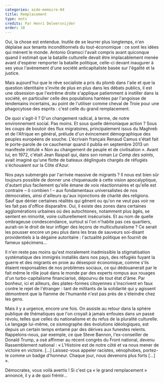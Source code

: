 ```yaml
---
categories: aide-memoire-84
title: Remplacement
type: mots
credits: Par Henri Deleersnijder
order: 10
---
```

Oui, la chose est entendue. Inutile de se leurrer plus longtemps, n'en déplaise aux tenants inconditionnels du tout-économique : ce sont les idées qui mènent le monde. Antonio Gramsci l'avait compris avant quiconque quand il estimait que la bataille culturelle devait être implacablement menée avant d'espérer remporter la bataille politique, celle-ci devant inaugurer à ses yeux l'avènement d'une société anticapitaliste basée sur l'égalité et la justice.

Mais aujourd'hui que le rêve socialiste a pris du plomb dans l'aile et que la question identitaire s'invite de plus en plus dans les débats publics, il est une obsession que l'extrême droite s'applique patiemment à instiller dans la société, en particulier celle des populations hantées par l'angoisse de lendemains incertains, au point de l'utiliser comme cheval de Troie pour une phagocytose des esprits : c'est celle du grand remplacement.

De quoi s'agit-il ? D'un changement radical, à terme, de notre environnement social. Pas moins. Et sous quelle démoniaque action ? Sous les coups de boutoir des flux migratoires, principalement issus du Maghreb et de l'Afrique en général, prélude d'un évincement démographique des peuples européens de souche. L'écrivain français Renaud Camus s'était fait le porte-parole de ce cauchemar quand il publia en septembre 2013 un manifeste intitulé « Non au changement de peuple et de civilisation ». Avant lui, en 1972, c'était Jean Raspail qui, dans son roman _Le Camp des saints_, avait imaginé qu'une flotte de bateaux déglingués chargés de réfugiés s'échouaient sur la Côte d'Azur.

Nos pays submergés par l'arrivée massive de migrants ? Il nous est bien sûr toujours possible de donner une chiquenaude à cette vision apocalyptique, d'autant plus facilement qu'elle émane de voix réactionnaires et qu'elle est contraire – ô combien ! – aux fondamentaux universalistes de nos démocraties, ainsi d'ailleurs qu'aux injonctions de charité des religions. Sauf que dénier certaines réalités qui gênent ou qu'on ne veut pas voir ne les fait pas d'office disparaître. Oui, il existe des zones dans certaines agglomérations urbaines où des autochtones, notamment plus âgés, se sentent en minorité, voire culturellement insécurisés. Et au nom de quelle ombrageuse condescendance, surtout si l'on n'habite pas ces quartiers, aurait-on le droit de leur infliger des leçons de multiculturalisme ? Ce serait les pousser encore un peu plus dans les bras de sauveurs soi-disant providentiels à la dégaine autoritaire : l'actualité politique en fournit de fameux spécimens...

Il n'en reste pas moins qu'est moralement inadmissible la stigmatisation systématique des immigrés installés dans nos pays, des réfugiés fuyant la guerre et des migrants en proie au désespoir économique, comme s'ils étaient responsables de nos problèmes sociaux, ce qui dédouanerait par le fait même le rôle joué dans le monde par des experts rompus aux rouages d'un turbo-capitalisme financiarisé, dépourvu de tout état d'âme. Par bonheur, ici et ailleurs, des plates-formes citoyennes s'inscrivent en faux contre le rejet de l'étranger : tant de militants de la solidarité qui y agissent démontrent que la flamme de l'humanité n'est pas près de s'éteindre chez les gens.

Mais il y a urgence, encore une fois. On assiste au retour dans la sphère publique de thématiques que l'on croyait à jamais enfouies dans un passé révolu, telles que celles du nationalisme et du refus de la pluralité culturelle. Le langage lui-même, ce sismographe des évolutions idéologiques, est depuis un certain temps entamé par des dérives aux funestes relents. Rappelons-nous, par exemple, ce que Steve Bannon, l'ex-conseiller de Donald Trump, a osé affirmer au récent congrès du Front national, devenu Rassemblement national : « L'Histoire est de notre côté et va nous mener de victoire en victoire. \[...] Laissez-vous appeler racistes, xénophobes, portez-le comme un badge d'honneur. Chaque jour, nous devenons plus forts \[...] ».

Démocrates, vous voilà avertis ! Si c'est ça « le grand remplacement » annoncé, il y a de quoi frémir...
